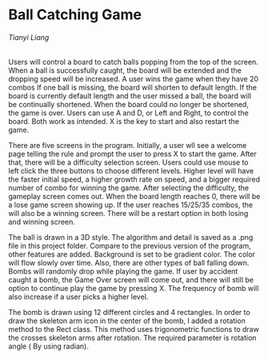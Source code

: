 # Ball Catching Game
###### Tianyi Liang
Users will control a board to catch balls popping from 
the top of the screen. When a ball is successfully caught, the board will be extended and the 
dropping speed will be increased. A user wins the game when they have 20 combos 
If one ball is missing, the board will shorten to default length. If the board is currently default
length and the user missed a ball, the board will be continually shortened. When the board could no longer be
shortened, the game is over. Users can use A and D, or Left and Right, to control the board. Both work as intended. X 
is the key to start and also restart the game. 

There are five screens in the program. Initially, a user wll see a welcome page telling the rule and prompt the user
to press X to start the game. After that, there will be a difficulty selection screen. Users could use mouse to left click
the three buttons to choose different levels. Higher level will have the faster initial speed, a higher growth rate on speed,
and a bigger required number of combo for winning the game. After selecting the difficulty, 
the gameplay screen comes out. When the board length reaches 0, there will be a
lose game screen showing up. If the user reaches 15/25/35 combos, the will also be a winning screen. There will be a restart option
in both losing and winning screen.

The ball is drawn in a 3D style. The algorithm and detail is saved as a .png file in this project folder. Compare to the previous 
version of the program, other features are added. Background is set to be gradient color. The color will flow slowly over time.
Also, there are other types of ball falling down. Bombs will randomly drop while playing the game. If user by accident caught a 
bomb, the Game Over screen will come out, and there will still be option to continue play the game by pressing X. 
The frequency of bomb will also increase if a user picks a higher level. 

The bomb is drawn using 12 different circles and 4 rectangles. 
In order to draw the skeleton arm icon in the center of the bomb, I added a rotation method to the Rect class. 
This method uses trigonometric functions to draw the crosses skeleton arms after rotation. The required parameter is 
rotation angle ( By using radian).
